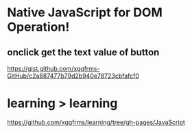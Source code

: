 # Native JavaScript for DOM Operation!


## onclick get the text value of button 

https://gist.github.com/xgqfrms-GitHub/c2a887477b79d2b940e78723cbfafcf0




# learning > learning


https://github.com/xgqfrms/learning/tree/gh-pages/JavaScript




